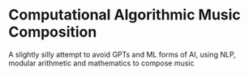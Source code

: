 # Computational Algorithmic Music Composition
 A slightly silly attempt to avoid GPTs and ML forms of AI, using NLP, modular arithmetic and mathematics to compose music 
